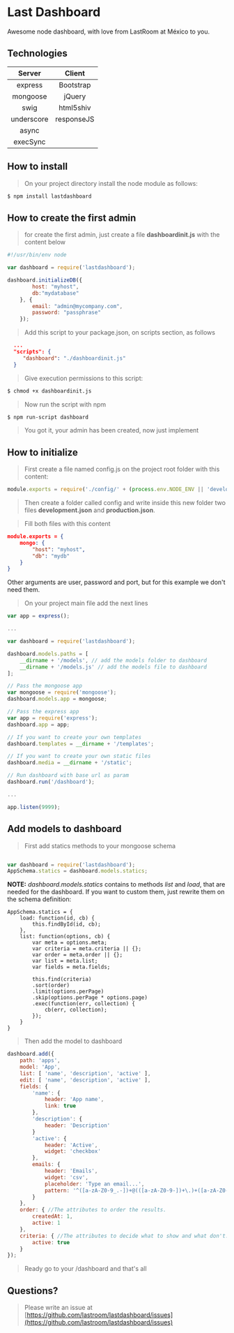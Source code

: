 Last Dashboard
=============

Awesome node dashboard, with love from LastRoom at México to you.

## Technologies

| Server   | Client   |
|:--------:|:--------:|
|express   |Bootstrap |
|mongoose  |jQuery    |
|swig      |html5shiv |
|underscore|responseJS|
|async     |          |
|execSync  |          |

## How to install

> On your project directory install the node module as follows:

```sh
$ npm install lastdashboard
```

## How to create the first admin

> for create the first admin, just create a file **dashboardinit.js** with the content below

```javascript
#!/usr/bin/env node

var dashboard = require('lastdashboard');

dashboard.initializeDB({
        host: "myhost",
        db:"mydatabase"
    }, {
        email: "admin@mycompany.com",
        password: "passphrase"
    });
```

> Add this script to your package.json, on scripts section, as follows

```json
  ...
  "scripts": {
     "dashboard": "./dashboardinit.js"
  }
```

> Give execution permissions to this script:

```sh
$ chmod +x dashboardinit.js
```

> Now run the script with npm

```sh
$ npm run-script dashboard
```

> You got it, your admin has been created, now just implement

## How to initialize

> First create a file named config.js on the project root folder with this content:

```javascript
module.exports = require('./config/' + (process.env.NODE_ENV || 'development') + '.js');
```

> Then create a folder called config and write inside this new folder two files **development.json** and **production.json**.

> Fill both files with this content

```json
module.exports = {
    mongo: {
        "host": "myhost",
        "db": "mydb"
    }
}
```

Other arguments are user, password and port, but for this example we don't need them.

> On your project main file add the next lines

```javascript
var app = express();

...

var dashboard = require('lastdashboard');

dashboard.models.paths = [
    __dirname + '/models', // add the models folder to dashboard
    __dirname + '/models.js' // add the models file to dashboard
];

// Pass the mongoose app
var mongoose = require('mongoose');
dashboard.models.app = mongoose;

// Pass the express app
var app = require('express');
dashboard.app = app;

// If you want to create your own templates
dashboard.templates = __dirname + '/templates';

// If you want to create your own static files
dashboard.media = __dirname + '/static';

// Run dashboard with base url as param
dashboard.run('/dashboard');

...

app.listen(9999);
```

## Add models to dashboard

> First add statics methods to your mongoose schema

```javascript

var dashboard = require('lastdashboard');
AppSchema.statics = dashboard.models.statics;
```

**NOTE:** *dashboard.models.statics* contains to methods *list* and *load*, that are needed for the dashboard. If you want to custom them, just rewrite them on the schema definition:

```
AppSchema.statics = {
    load: function(id, cb) {
        this.findById(id, cb);
    },
    list: function(options, cb) {
        var meta = options.meta;
        var criteria = meta.criteria || {};
        var order = meta.order || {};
        var list = meta.list;
        var fields = meta.fields;

        this.find(criteria)
        .sort(order)
        .limit(options.perPage)
        .skip(options.perPage * options.page)
        .exec(function(err, collection) {
            cb(err, collection);
        });
    }
}
```

> Then add the model to dashboard

```javascript
dashboard.add({
    path: 'apps',
    model: 'App',
    list: [ 'name', 'description', 'active' ],
    edit: [ 'name', 'description', 'active' ],
    fields: {
        'name': {
            header: 'App name',
            link: true
        },
        'description': {
            header: 'Description'
        }
        'active': {
            header: 'Active',
            widget: 'checkbox'
        },
        emails: {
            header: 'Emails',
            widget: 'csv',
            placeholder: 'Type an email...',
            pattern: '^([a-zA-Z0-9_.-])+@(([a-zA-Z0-9-])+\.)+([a-zA-Z0-9]{2,4})+$'
        }
    },
    order: { //The attributes to order the results.
        createdAt: 1,
        active: 1
    },
    criteria: { //The attributes to decide what to show and what don't.
        active: true
    }
});
```

> Ready go to your /dashboard and that's all

## Questions?

> Please write an issue at [https://github.com/lastroom/lastdashboard/issues](https://github.com/lastroom/lastdashboard/issues)
